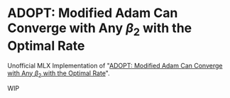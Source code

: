 # ADOPT: Modified Adam Can Converge with Any $β_2$ with the Optimal Rate
Unofficial MLX Implementation of "[ADOPT: Modified Adam Can Converge with Any $β_2$ with the Optimal Rate](https://arxiv.org/abs/2411.02853)".

WIP
